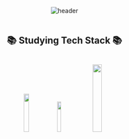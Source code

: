 <div align="center">
 
<!-- header -->
![header](https://capsule-render.vercel.app/api?type=cylinder&color=000000&text=Lyunhyeok&font&fontColor=FFFFFF&fontSize=40&animation=blinking)
<br/>
<br/>
 
<!-- body -->

<!-- Tech Stack -->
## :books: Studying Tech Stack :books:
<br/>
<img src="https://img.shields.io/badge/HTML5-E34F26?style=flat-square&logo=html5&logoColor=white" width=15% height=15% /> <img src="https://img.shields.io/badge/CSS3-1572B6?style=flat-square&logo=html5&logoColor=white" width=13.4% height=13.4% /> <img src="https://img.shields.io/badge/JavaScript-F7DF1E?style=flat-square&logo=html5&logoColor=white" width=20% height=20% />
  
</div>

